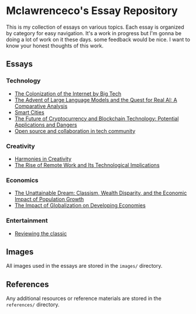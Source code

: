 # Mclawrenceco's Essay Repository

This is my collection of essays on various topics. Each essay is organized by category for easy navigation. It's a work in progress but I'm gonna be doing a lot of work on it these days. some feedback would be nice. I want to know your honest thoughts of this work.

## Essays

### Technology
- [The Colonization of the Internet by Big Tech](essays/technology/2024-05-19-internet-colonization-by-big-tech.md)
- [The Advent of Large Language Models and the Quest for Real AI: A Comparative Analysis](https://github.com/Mclawrenceco/Journals-files/blob/398e877f8e1cb03017a756542965887ce88da321/essays/technology/The%20Future%20of%20Cryptocurrency%20and%20Blockchain%20Technology%3A%20Potential%20Applications%20and%20Dangers.md)
- [Smart Cities](https://github.com/Mclawrenceco/Journals-files/blob/main/essays/technology/Smart%20Cities.md)
- [The Future of Cryptocurrency and Blockchain Technology: Potential Applications and Dangers](https://github.com/Mclawrenceco/Journals-files/blob/main/essays/technology/The%20Future%20of%20Cryptocurrency%20and%20Blockchain%20Technology%3A%20Potential%20Applications%20and%20Dangers.md)
- [Open source and collaboration  in tech community](https://github.com/Mclawrenceco/Journals-files/blob/main/essays/technology/Open%20source%20and%20collaboration%20%20in%20tech%20community.md)
### Creativity
- [Harmonies in Creativity](https://github.com/Mclawrenceco/Journals-files/blob/main/essays/creativity/Harmonies%20in%20Creativity.md)
- [The Rise of Remote Work and Its Technological Implications](https://github.com/Mclawrenceco/Journals-files/blob/main/essays/technology/Remotework.md)

### Economics
- [The Unattainable Dream: Classism, Wealth Disparity, and the Economic Impact of Population Growth](https://github.com/Mclawrenceco/Journals-files/blob/main/essays/Economics/classism.md)
-  [The Impact of Globalization on Developing Economies](https://github.com/Mclawrenceco/Journals-files/blob/main/essays/Economics/The%20Impact%20of%20Globalization%20on%20Developing%20Economies.md)

### Entertainment
- [Reviewing the classic](https://github.com/Mclawrenceco/Journals-files/blob/main/essays/entertainment/Reviewing%20the%20classic.md)

## Images
All images used in the essays are stored in the `images/` directory.

## References
Any additional resources or reference materials are stored in the `references/` directory.
